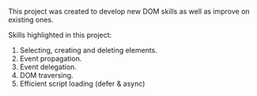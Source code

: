 This project was created to develop new DOM skills as well as improve on existing ones.

Skills highlighted in this project:

1. Selecting, creating and deleting elements.
2. Event propagation.
3. Event delegation.
4. DOM traversing.
5. Efficient script loading (defer & async)
